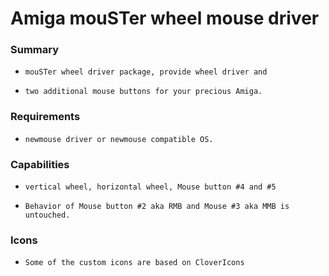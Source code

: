 # Amiga mouSTer wheel mouse driver

### Summary
-     mouSTer wheel driver package, provide wheel driver and 
-     two additional mouse buttons for your precious Amiga.


### Requirements
-     newmouse driver or newmouse compatible OS.


### Capabilities
-     vertical wheel, horizontal wheel, Mouse button #4 and #5 
-     Behavior of Mouse button #2 aka RMB and Mouse #3 aka MMB is untouched. 


### Icons
-     Some of the custom icons are based on CloverIcons



